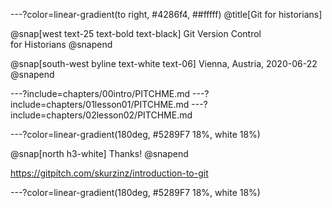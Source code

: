 ---?color=linear-gradient(to right, #4286f4, ##fffff) @title[Git for historians]

@snap[west text-25 text-bold text-black] Git Version Control  
for Historians 
@snapend

@snap[south-west byline text-white text-06] Vienna, Austria, 2020-06-22 @snapend

---?include=chapters/00intro/PITCHME.md 
---?include=chapters/01lesson01/PITCHME.md 
---?include=chapters/02lesson02/PITCHME.md 

---?color=linear-gradient(180deg, #5289F7 18%, white 18%)

@snap[north h3-white]
Thanks!
@snapend

https://gitpitch.com/skurzinz/introduction-to-git

---?color=linear-gradient(180deg, #5289F7 18%, white 18%)